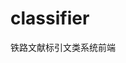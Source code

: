 <!--
 * @Author: 郑钊宇
 * @Date: 2021-10-12 08:43:07
 * @LastEditTime: 2021-10-27 10:21:23
 * @LastEditors: 郑钊宇
 * @Description: 
-->
# classifier

铁路文献标引文类系统前端